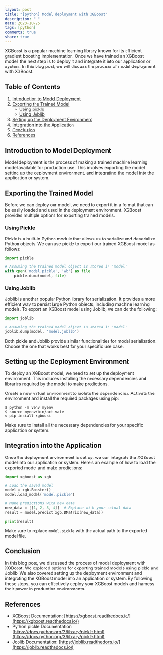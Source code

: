 ```yaml
---
layout: post
title: "[python] Model deployment with XGBoost"
description: " "
date: 2023-10-25
tags: [python]
comments: true
share: true
---
```


XGBoost is a popular machine learning library known for its efficient gradient boosting implementation. Once we have trained an XGBoost model, the next step is to deploy it and integrate it into our application or system. In this blog post, we will discuss the process of model deployment with XGBoost.

## Table of Contents

1. [Introduction to Model Deployment](#introduction-to-model-deployment)
2. [Exporting the Trained Model](#exporting-the-trained-model)
    - [Using pickle](#using-pickle)
    - [Using Joblib](#using-joblib)
3. [Setting up the Deployment Environment](#setting-up-the-deployment-environment)
4. [Integration into the Application](#integration-into-the-application)
5. [Conclusion](#conclusion)
6. [References](#references)

## Introduction to Model Deployment

Model deployment is the process of making a trained machine learning model available for production use. This involves exporting the model, setting up the deployment environment, and integrating the model into the application or system.

## Exporting the Trained Model

Before we can deploy our model, we need to export it in a format that can be easily loaded and used in the deployment environment. XGBoost provides multiple options for exporting trained models.

### Using Pickle

Pickle is a built-in Python module that allows us to serialize and deserialize Python objects. We can use pickle to export our trained XGBoost model as follows:

```python
import pickle

# Assuming the trained model object is stored in 'model'
with open('model.pickle', 'wb') as file:
    pickle.dump(model, file)
```

### Using Joblib

Joblib is another popular Python library for serialization. It provides a more efficient way to persist large Python objects, including machine learning models. To export an XGBoost model using Joblib, we can do the following:

```python
import joblib

# Assuming the trained model object is stored in 'model'
joblib.dump(model, 'model.joblib')
```

Both pickle and Joblib provide similar functionalities for model serialization. Choose the one that works best for your specific use case.

## Setting up the Deployment Environment

To deploy an XGBoost model, we need to set up the deployment environment. This includes installing the necessary dependencies and libraries required by the model to make predictions.

Create a new virtual environment to isolate the dependencies. Activate the environment and install the required packages using pip:

```shell
$ python -m venv myenv
$ source myenv/bin/activate
$ pip install xgboost
```

Make sure to install all the necessary dependencies for your specific application or system.

## Integration into the Application

Once the deployment environment is set up, we can integrate the XGBoost model into our application or system. Here's an example of how to load the exported model and make predictions:

```python
import xgboost as xgb

# Load the saved model
model = xgb.Booster()
model.load_model('model.pickle')

# Make predictions with new data
new_data = [[1, 2, 3, 4]]  # Replace with your actual data
result = model.predict(xgb.DMatrix(new_data))

print(result)
```

Make sure to replace `model.pickle` with the actual path to the exported model file.

## Conclusion

In this blog post, we discussed the process of model deployment with XGBoost. We explored options for exporting trained models using pickle and Joblib. We also covered setting up the deployment environment and integrating the XGBoost model into an application or system. By following these steps, you can effectively deploy your XGBoost models and harness their power in production environments.

## References

- XGBoost Documentation: [https://xgboost.readthedocs.io/](https://xgboost.readthedocs.io/)
- Python pickle Documentation: [https://docs.python.org/3/library/pickle.html](https://docs.python.org/3/library/pickle.html)
- Joblib Documentation: [https://joblib.readthedocs.io/](https://joblib.readthedocs.io/)